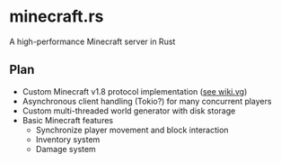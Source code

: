 # minecraft.rs

A high-performance Minecraft server in Rust

## Plan

-   Custom Minecraft v1.8 protocol implementation ([see wiki.vg](https://wiki.vg/index.php?title=Protocol&oldid=7121))
-   Asynchronous client handling (Tokio?) for many concurrent players
-   Custom multi-threaded world generator with disk storage
-   Basic Minecraft features
    -   Synchronize player movement and block interaction
    -   Inventory system
    -   Damage system
